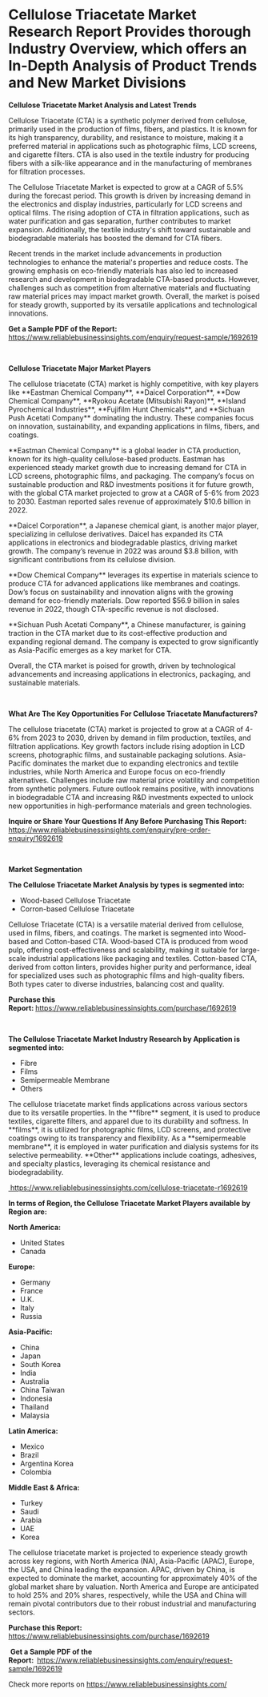 <p><h1>Cellulose Triacetate Market Research Report Provides thorough Industry Overview, which offers an In-Depth Analysis of Product Trends and New Market Divisions</h1></p><p><strong>Cellulose Triacetate Market Analysis and Latest Trends</strong></p>
<p><p>Cellulose Triacetate (CTA) is a synthetic polymer derived from cellulose, primarily used in the production of films, fibers, and plastics. It is known for its high transparency, durability, and resistance to moisture, making it a preferred material in applications such as photographic films, LCD screens, and cigarette filters. CTA is also used in the textile industry for producing fibers with a silk-like appearance and in the manufacturing of membranes for filtration processes.</p><p>The Cellulose Triacetate Market is expected to grow at a CAGR of 5.5% during the forecast period. This growth is driven by increasing demand in the electronics and display industries, particularly for LCD screens and optical films. The rising adoption of CTA in filtration applications, such as water purification and gas separation, further contributes to market expansion. Additionally, the textile industry's shift toward sustainable and biodegradable materials has boosted the demand for CTA fibers.</p><p>Recent trends in the market include advancements in production technologies to enhance the material's properties and reduce costs. The growing emphasis on eco-friendly materials has also led to increased research and development in biodegradable CTA-based products. However, challenges such as competition from alternative materials and fluctuating raw material prices may impact market growth. Overall, the market is poised for steady growth, supported by its versatile applications and technological innovations.</p></p>
<p><strong>Get a Sample PDF of the Report:&nbsp;</strong> <a href="https://www.reliablebusinessinsights.com/enquiry/request-sample/1692619?utm_campaign=96&utm_medium=2&utm_source=Github&utm_content=ia&utm_term=30012025&utm_id=cellulose-triacetate">https://www.reliablebusinessinsights.com/enquiry/request-sample/1692619</a></p>
<p>&nbsp;</p>
<p><strong>Cellulose Triacetate Major Market Players</strong></p>
<p><p>The cellulose triacetate (CTA) market is highly competitive, with key players like **Eastman Chemical Company**, **Daicel Corporation**, **Dow Chemical Company**, **Ryokou Acetate (Mitsubishi Rayon)**, **Island Pyrochemical Industries**, **Fujifilm Hunt Chemicals**, and **Sichuan Push Acetati Company** dominating the industry. These companies focus on innovation, sustainability, and expanding applications in films, fibers, and coatings.</p><p>**Eastman Chemical Company** is a global leader in CTA production, known for its high-quality cellulose-based products. Eastman has experienced steady market growth due to increasing demand for CTA in LCD screens, photographic films, and packaging. The company’s focus on sustainable production and R&D investments positions it for future growth, with the global CTA market projected to grow at a CAGR of 5-6% from 2023 to 2030. Eastman reported sales revenue of approximately $10.6 billion in 2022.</p><p>**Daicel Corporation**, a Japanese chemical giant, is another major player, specializing in cellulose derivatives. Daicel has expanded its CTA applications in electronics and biodegradable plastics, driving market growth. The company’s revenue in 2022 was around $3.8 billion, with significant contributions from its cellulose division.</p><p>**Dow Chemical Company** leverages its expertise in materials science to produce CTA for advanced applications like membranes and coatings. Dow’s focus on sustainability and innovation aligns with the growing demand for eco-friendly materials. Dow reported $56.9 billion in sales revenue in 2022, though CTA-specific revenue is not disclosed.</p><p>**Sichuan Push Acetati Company**, a Chinese manufacturer, is gaining traction in the CTA market due to its cost-effective production and expanding regional demand. The company is expected to grow significantly as Asia-Pacific emerges as a key market for CTA.</p><p>Overall, the CTA market is poised for growth, driven by technological advancements and increasing applications in electronics, packaging, and sustainable materials.</p></p>
<p>&nbsp;</p>
<p><strong>What Are The Key Opportunities For Cellulose Triacetate Manufacturers?</strong></p>
<p><p>The cellulose triacetate (CTA) market is projected to grow at a CAGR of 4-6% from 2023 to 2030, driven by demand in film production, textiles, and filtration applications. Key growth factors include rising adoption in LCD screens, photographic films, and sustainable packaging solutions. Asia-Pacific dominates the market due to expanding electronics and textile industries, while North America and Europe focus on eco-friendly alternatives. Challenges include raw material price volatility and competition from synthetic polymers. Future outlook remains positive, with innovations in biodegradable CTA and increasing R&D investments expected to unlock new opportunities in high-performance materials and green technologies.</p></p>
<p><strong>Inquire or Share Your Questions If Any Before Purchasing This Report:</strong> <a href="https://www.reliablebusinessinsights.com/enquiry/pre-order-enquiry/1692619?utm_campaign=96&utm_medium=2&utm_source=Github&utm_content=ia&utm_term=30012025&utm_id=cellulose-triacetate">https://www.reliablebusinessinsights.com/enquiry/pre-order-enquiry/1692619</a></p>
<p>&nbsp;</p>
<p><strong>Market Segmentation</strong></p>
<p><strong>The Cellulose Triacetate Market Analysis by types is segmented into:</strong></p>
<p><ul><li>Wood-based Cellulose Triacetate</li><li>Corron-based Cellulose Triacetate</li></ul></p>
<p><p>Cellulose Triacetate (CTA) is a versatile material derived from cellulose, used in films, fibers, and coatings. The market is segmented into Wood-based and Cotton-based CTA. Wood-based CTA is produced from wood pulp, offering cost-effectiveness and scalability, making it suitable for large-scale industrial applications like packaging and textiles. Cotton-based CTA, derived from cotton linters, provides higher purity and performance, ideal for specialized uses such as photographic films and high-quality fibers. Both types cater to diverse industries, balancing cost and quality.</p></p>
<p><strong>Purchase this Report:&nbsp;</strong><a href="https://www.reliablebusinessinsights.com/purchase/1692619?utm_campaign=96&utm_medium=2&utm_source=Github&utm_content=ia&utm_term=30012025&utm_id=cellulose-triacetate">https://www.reliablebusinessinsights.com/purchase/1692619</a></p>
<p>&nbsp;</p>
<p><strong>The Cellulose Triacetate Market Industry Research by Application is segmented into:</strong></p>
<p><ul><li>Fibre</li><li>Films</li><li>Semipermeable Membrane</li><li>Others</li></ul></p>
<p><p>The cellulose triacetate market finds applications across various sectors due to its versatile properties. In the **fibre** segment, it is used to produce textiles, cigarette filters, and apparel due to its durability and softness. In **films**, it is utilized for photographic films, LCD screens, and protective coatings owing to its transparency and flexibility. As a **semipermeable membrane**, it is employed in water purification and dialysis systems for its selective permeability. **Other** applications include coatings, adhesives, and specialty plastics, leveraging its chemical resistance and biodegradability.</p></p>
<p><a href="https://www.reliablebusinessinsights.com/cellulose-triacetate-r1692619?utm_campaign=96&utm_medium=2&utm_source=Github&utm_content=ia&utm_term=30012025&utm_id=cellulose-triacetate">&nbsp;https://www.reliablebusinessinsights.com/cellulose-triacetate-r1692619</a></p>
<p><strong>In terms of Region, the Cellulose Triacetate Market Players available by Region are:</strong></p>
<p>
    <p> <strong> North America: </strong>
        <ul>
            <li>United States</li>
            <li>Canada</li>
        </ul>
        </p> 
    <p> <strong> Europe: </strong>
        <ul>
            <li>Germany</li>
            <li>France</li>
            <li>U.K.</li>
            <li>Italy</li>
            <li>Russia</li>
        </ul>
        </p> 
    <p> <strong> Asia-Pacific: </strong>
        <ul>
            <li>China</li>
            <li>Japan</li>
            <li>South Korea</li>
            <li>India</li>
            <li>Australia</li>
            <li>China Taiwan</li>
            <li>Indonesia</li>
            <li>Thailand</li>
            <li>Malaysia</li>
        </ul>
        </p> 
    <p> <strong> Latin America: </strong>
        <ul>
            <li>Mexico</li>
            <li>Brazil</li>
            <li>Argentina Korea</li>
            <li>Colombia</li>
        </ul>
        </p> 
    <p> <strong> Middle East & Africa: </strong>
        <ul>
            <li>Turkey</li>
            <li>Saudi</li>
            <li>Arabia</li>
            <li>UAE</li>
            <li>Korea</li>
        </ul>
    </p>
    </p>
<p><p>The cellulose triacetate market is projected to experience steady growth across key regions, with North America (NA), Asia-Pacific (APAC), Europe, the USA, and China leading the expansion. APAC, driven by China, is expected to dominate the market, accounting for approximately 40% of the global market share by valuation. North America and Europe are anticipated to hold 25% and 20% shares, respectively, while the USA and China will remain pivotal contributors due to their robust industrial and manufacturing sectors.</p></p>
<p><strong>Purchase this Report: </strong><a href="https://www.reliablebusinessinsights.com/purchase/1692619?utm_campaign=96&utm_medium=2&utm_source=Github&utm_content=ia&utm_term=30012025&utm_id=cellulose-triacetate">https://www.reliablebusinessinsights.com/purchase/1692619</a></p>
<p>&nbsp;<strong>Get a Sample PDF of the Report:&nbsp;&nbsp;</strong><a href="https://www.reliablebusinessinsights.com/enquiry/request-sample/1692619?utm_campaign=96&utm_medium=2&utm_source=Github&utm_content=ia&utm_term=30012025&utm_id=cellulose-triacetate">https://www.reliablebusinessinsights.com/enquiry/request-sample/1692619</a></p>
<p><strong></strong></p>
<p>Check more reports on <a href="https://www.reliablebusinessinsights.com/?utm_campaign=96&utm_medium=2&utm_source=Github&utm_content=ia&utm_term=30012025&utm_id=cellulose-triacetate">https://www.reliablebusinessinsights.com/</a></p>